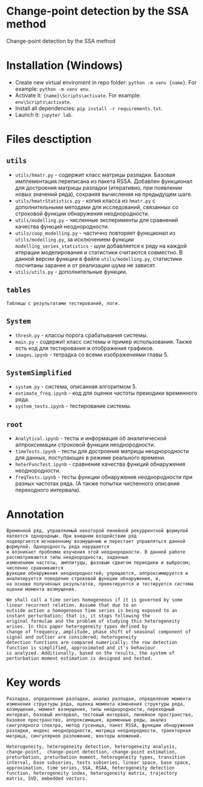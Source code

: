 # Change-point detection by the SSA method
Change-point detection by the SSA method


# Installation (Windows)

* Create new virtual enviroment in repo folder: `python -m venv {name}`. For example: `python -m venv env`.
* Activate it: `{name}\Scripts\activate`. For example: `env\Scripts\activate`.
* Install all dependencies: `pip install -r requirements.txt`.
* Launch it: `jupyter lab`.

# Files desctiption

## `utils`
* `utils/hmatr.py` - содержит класс матрицы разладки. Базовая имплементация переписана из пакета RSSA. Добавлен функционал для достроения матрицы разладки (итеративно, при появлении новых значений ряда), сохраняя вычисления на предыдущем шаге.
* `utils/hmatrStatistics.py` - копия класса из `hmatr.py` с дополнительными методами для исследований, связанных со строковой функции обнаружения неоднородности.
* `utils/modelling.py` - численные эксперименты для сравнений качества функций неоднородности.
* `utils/coop_modelling.py` - частично повторяет функционал из `utils/modelling.py`, за исключением функции `modelling_series_statistics` - шум добавляется к ряду на каждой итерации моделирования и статистики считаются совместно. В данной версии функции в файле `utils/modelling.py`, статистики посчитаны заранее и от реализации шума не зависят.
* `utils/utils.py` - дополнительные функции.

## `tables`
```Таблицы с результатами тестирований, логи.``` 

## `System`
* `thresh.py` - классы порога срабатывания системы.
* `main.py` - содержит класс системы и пример использования. Также есть код для тестирования и отображения графиков.
* `images.ipynb` - тетрадка со всеми изображениями главы 5.


## `SystemSimplified`
* `system.py` - система, описанная алгоритмом 5.
* `estimate_freq.ipynb` - код для оценки частоты преиодики временного ряда.
* `system_tests.ipynb` - тестирование системы.

## `root`
* `Analytical.ipynb` - тесты и информация об аналитической аппроксимации строковой функции неоднородности.
* `timeTests.ipynb` - тесты для достроения матрицы неоднородности для данных, поступающих в режиме реального времени.
* `heterFuncTest.ipynb` - сравнение качества функций обнаружения неоднородности.
* `freqTests.ipynb` - тесты функции обнаружения неоднородности при разных частотах ряда. (А также попытки численного описания переходного интервала).


# Annotation
```
Временной ряд, управляемый некоторой линейной рекуррентной формулой является однородным. При внешнем воздействии ряд 
подвергается мгновенному возмущению и перестает управляться данной формулой. Однородность ряда нарушается
и возникает проблема изучения этой неоднородности. В данной работе рассматриваются типы неоднородности, заданные
изменением частоты, амплитуды, фазовым сдвигом периодики и выбросом; численно сравниваются 
функции обнаружения неоднородностей; упрощается, аппроксимируется и анализируется поведение строковой функции обнаружения, и,
на основе полученных результатов, проектируется и тестируется система оценки момента возмущения. 
```

```
We shall call a time series homogeneous if it is governed by some linear recurrent relation. Assume that due to an 
outside action a homogeneous time series is being exposed to an instant perturbation; that is, it stops following the 
original formulae and the problem of studying this heterogeneity arises. In this paper heterogeneity types defined by 
change of frequency, amplitude, phase shift of seasonal component of signal and outlier are considered; heterogeneity 
detection functions are compared numerically; the row detection function is simplified, approximated and it's behaviour
is analyzed. Additionally, based on the results, the system of perturbation moment estimation is designed and tested.
```


# Key words

```
Разладка, определение разладки, анализ разладки, определение момента изменения структуры ряда, оценка момента изменения структуры ряда, возмущение, момент возмущения, типы неоднородности, переходный интервал, базовый интервал, тестовый интервал, линейное пространство, базовое пространство, аппроксимация, временные ряды, анализ сингулярного спектра, метод гусеница, пакет RSSA, функции обнаружения разладки, индекс неоднородности, матрица неоднородности, траекторная матрица, сингулярное разложение, векторы вложений.
```


```
Heterogeneity, heterogeneity detection, heterogeneity analysis, change-point,  change-point detection, change-point estimation, preturbation, preturbation moment, heterogeneity types, transition interval, base subseries, tests subseries, linear space, base space, approximation, time series, SSA, RSAA, heterogeneity detection function, heterogeneity index, heterogeneity matrix, trajectory matrix, SVD, embedded vectors.
```


